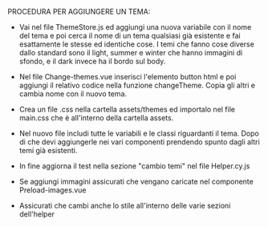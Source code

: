 PROCEDURA PER AGGIUNGERE UN TEMA:

- Vai nel file ThemeStore.js ed aggiungi una nuova variabile con il nome del tema e poi cerca il nome di un tema qualsiasi già esistente e fai esattamente le stesse ed identiche cose. I temi che fanno cose diverse dallo standard sono il light, summer e winter che hanno immagini di sfondo, e il dark invece ha il bordo sul body.

- Nel file Change-themes.vue inserisci l'elemento button html e poi aggiungi il relativo codice nella funzione changeTheme. Copia gli altri e cambia nome con il nuovo tema.

- Crea un file .css nella cartella assets/themes ed importalo nel file main.css che è all'interno della cartella assets.

- Nel nuovo file includi tutte le variabili e le classi riguardanti il tema. Dopo di che devi aggiungerle nei vari componenti prendendo spunto dagli altri temi già esistenti.

- In fine aggiorna il test nella sezione "cambio temi" nel file Helper.cy.js

- Se aggiungi immagini assicurati che vengano caricate nel componente Preload-images.vue

- Assicurati che cambi anche lo stile all'interno delle varie sezioni dell'helper
